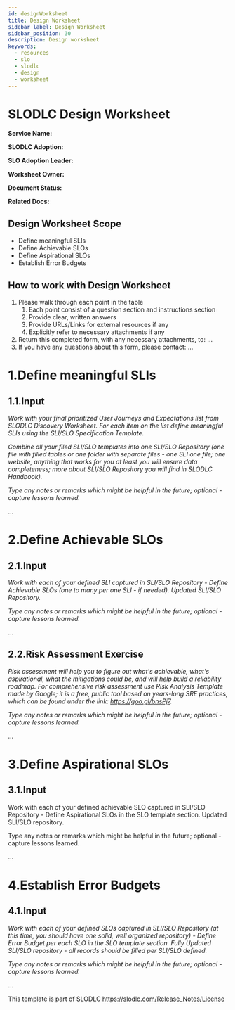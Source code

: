 ```yaml
---
id: designWorksheet
title: Design Worksheet
sidebar_label: Design Worksheet
sidebar_position: 30
description: Design worksheet
keywords:
  - resources
  - slo
  - slodlc
  - design
  - worksheet
---
```


# SLODLC Design Worksheet

**Service Name:**

**SLODLC Adoption:**

**SLO Adoption Leader:**

**Worksheet Owner:**

**Document Status:**

**Related Docs:**


## Design Worksheet Scope



* Define meaningful SLIs
* Define Achievable SLOs
* Define Aspirational SLOs
* Establish Error Budgets


## How to work with Design Worksheet



1. Please walk through each point in the table
    1. Each point consist of a question section and instructions section
    2. Provide clear, written answers
    3. Provide URLs/Links for external resources if any
    4. Explicitly refer to necessary attachments if any
2. Return this completed form, with any necessary attachments, to: …
3. If you have any questions about this form, please contact: …


# 1.Define meaningful SLIs


## 1.1.Input

_Work with your final prioritized User Journeys and Expectations list from SLODLC Discovery Worksheet. For each item on the list define meaningful SLIs using the SLI/SLO Specification Template._

_Combine all your filed SLI/SLO templates into one SLI/SLO Repository (one file with filled tables or one folder with separate files - one SLI one file; one website, anything that works for you at least you will ensure data completeness; more about SLI/SLO Repository you will find in SLODLC Handbook)._

_Type any notes or remarks which might be helpful in the future; optional - capture lessons learned._

...


# 2.Define Achievable SLOs


## 2.1.Input

_Work with each of your defined SLI captured in SLI/SLO Repository - Define Achievable SLOs (one to many per one SLI - if needed). Updated SLI/SLO Repository._

_Type any notes or remarks which might be helpful in the future; optional - capture lessons learned._

...


## 2.2.Risk Assessment Exercise

_Risk assessment will help you to figure out what's achievable, what's aspirational, what the mitigations could be, and will help build a reliability roadmap. For comprehensive risk assessment use Risk Analysis Template made by Google; it is a free, public tool based on years-long SRE practices, which can be found under the link: https://goo.gl/bnsPj7._

_Type any notes or remarks which might be helpful in the future; optional - capture lessons learned._

...


# 3.Define Aspirational SLOs


## 3.1.Input

Work with each of your defined achievable SLO captured in SLI/SLO Repository - Define Aspirational SLOs in the SLO template section. Updated SLI/SLO repository.

Type any notes or remarks which might be helpful in the future; optional - capture lessons learned.

...


# 4.Establish Error Budgets


## 4.1.Input

_Work with each of your defined SLOs captured in SLI/SLO Repository (at this time, you should have one solid, well organized repository) - Define Error Budget per each SLO in the SLO template section. Fully Updated SLI/SLO repository - all records should be filled per SLI/SLO defined._

_Type any notes or remarks which might be helpful in the future; optional - capture lessons learned._

...



This template is part of SLODLC https://slodlc.com/Release_Notes/License
